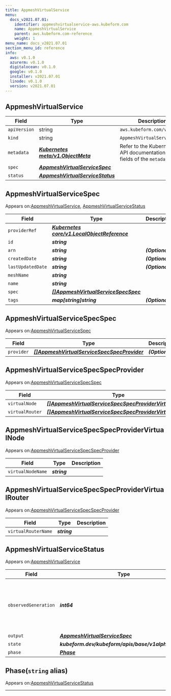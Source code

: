 ```yaml
---
title: AppmeshVirtualService
menu:
  docs_v2021.07.01:
    identifier: appmeshvirtualservice-aws.kubeform.com
    name: AppmeshVirtualService
    parent: aws.kubeform.com-reference
    weight: 1
menu_name: docs_v2021.07.01
section_menu_id: reference
info:
  aws: v0.1.0
  azurerm: v0.1.0
  digitalocean: v0.1.0
  google: v0.1.0
  installer: v2021.07.01
  linode: v0.1.0
  version: v2021.07.01
---
```


## AppmeshVirtualService
| Field | Type | Description |
| ------ | ----- | ----------- |
| `apiVersion` | string | `aws.kubeform.com/v1alpha1` |
|    `kind` | string | `AppmeshVirtualService` |
| `metadata` | ***[Kubernetes meta/v1.ObjectMeta](https://v1-18.docs.kubernetes.io/docs/reference/generated/kubernetes-api/v1.18/#objectmeta-v1-meta)***|Refer to the Kubernetes API documentation for the fields of the `metadata` field.|
| `spec` | ***[AppmeshVirtualServiceSpec](#appmeshvirtualservicespec)***||
| `status` | ***[AppmeshVirtualServiceStatus](#appmeshvirtualservicestatus)***||
## AppmeshVirtualServiceSpec

Appears on:[AppmeshVirtualService](#appmeshvirtualservice), [AppmeshVirtualServiceStatus](#appmeshvirtualservicestatus)

| Field | Type | Description |
| ------ | ----- | ----------- |
| `providerRef` | ***[Kubernetes core/v1.LocalObjectReference](https://v1-18.docs.kubernetes.io/docs/reference/generated/kubernetes-api/v1.18/#localobjectreference-v1-core)***||
| `id` | ***string***||
| `arn` | ***string***| ***(Optional)*** |
| `createdDate` | ***string***| ***(Optional)*** |
| `lastUpdatedDate` | ***string***| ***(Optional)*** |
| `meshName` | ***string***||
| `name` | ***string***||
| `spec` | ***[[]AppmeshVirtualServiceSpecSpec](#appmeshvirtualservicespecspec)***||
| `tags` | ***map[string]string***| ***(Optional)*** |
## AppmeshVirtualServiceSpecSpec

Appears on:[AppmeshVirtualServiceSpec](#appmeshvirtualservicespec)

| Field | Type | Description |
| ------ | ----- | ----------- |
| `provider` | ***[[]AppmeshVirtualServiceSpecSpecProvider](#appmeshvirtualservicespecspecprovider)***| ***(Optional)*** |
## AppmeshVirtualServiceSpecSpecProvider

Appears on:[AppmeshVirtualServiceSpecSpec](#appmeshvirtualservicespecspec)

| Field | Type | Description |
| ------ | ----- | ----------- |
| `virtualNode` | ***[[]AppmeshVirtualServiceSpecSpecProviderVirtualNode](#appmeshvirtualservicespecspecprovidervirtualnode)***| ***(Optional)*** |
| `virtualRouter` | ***[[]AppmeshVirtualServiceSpecSpecProviderVirtualRouter](#appmeshvirtualservicespecspecprovidervirtualrouter)***| ***(Optional)*** |
## AppmeshVirtualServiceSpecSpecProviderVirtualNode

Appears on:[AppmeshVirtualServiceSpecSpecProvider](#appmeshvirtualservicespecspecprovider)

| Field | Type | Description |
| ------ | ----- | ----------- |
| `virtualNodeName` | ***string***||
## AppmeshVirtualServiceSpecSpecProviderVirtualRouter

Appears on:[AppmeshVirtualServiceSpecSpecProvider](#appmeshvirtualservicespecspecprovider)

| Field | Type | Description |
| ------ | ----- | ----------- |
| `virtualRouterName` | ***string***||
## AppmeshVirtualServiceStatus

Appears on:[AppmeshVirtualService](#appmeshvirtualservice)

| Field | Type | Description |
| ------ | ----- | ----------- |
| `observedGeneration` | ***int64***| ***(Optional)*** Resource generation, which is updated on mutation by the API Server.|
| `output` | ***[AppmeshVirtualServiceSpec](#appmeshvirtualservicespec)***| ***(Optional)*** |
| `state` | ***kubeform.dev/kubeform/apis/base/v1alpha1.State***| ***(Optional)*** |
| `phase` | ***[Phase](#phase)***| ***(Optional)*** |
## Phase(`string` alias)

Appears on:[AppmeshVirtualServiceStatus](#appmeshvirtualservicestatus)

---
